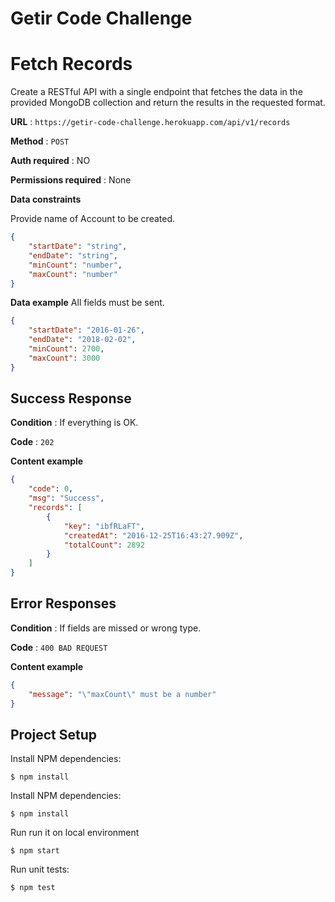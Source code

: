 # Getir Code Challenge

# Fetch Records

Create a RESTful API with a single endpoint that fetches the data in the
provided MongoDB collection and return the results in the requested format.

**URL** : `https://getir-code-challenge.herokuapp.com/api/v1/records`

**Method** : `POST`

**Auth required** : NO

**Permissions required** : None

**Data constraints**

Provide name of Account to be created.

```json
{
    "startDate": "string",
    "endDate": "string",
    "minCount": "number",
    "maxCount": "number"
}
```

**Data example** All fields must be sent.

```json
{
    "startDate": "2016-01-26",
    "endDate": "2018-02-02",
    "minCount": 2700,
    "maxCount": 3000
}
```

## Success Response

**Condition** : If everything is OK.

**Code** : `202`

**Content example**

```json
{
    "code": 0,
    "msg": "Success",
    "records": [
        {
            "key": "ibfRLaFT",
            "createdAt": "2016-12-25T16:43:27.909Z",
            "totalCount": 2892
        }
    ]
}
```

## Error Responses

**Condition** : If fields are missed or wrong type.

**Code** : `400 BAD REQUEST`

**Content example**

```json
{
    "message": "\"maxCount\" must be a number"
}
```
## Project Setup

Install NPM dependencies:

```
$ npm install
```

Install NPM dependencies:

```
$ npm install
```

Run run it on local environment

```
$ npm start
```

Run unit tests:

```
$ npm test
```
